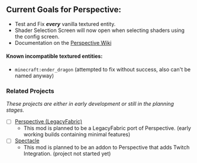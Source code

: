 ## **Current Goals for Perspective:**  
- Test and Fix **_every_** vanilla textured entity.  
- Shader Selection Screen will now open when selecting shaders using the config screen.  
- Documentation on the [Perspective Wiki](https://mclegoman.com/Perspective)  

#### **Known incompatible textured entities:**  
- `minecraft:ender_dragon` (attempted to fix without success, also can't be named anyway)  


### Related Projects  
*These projects are either in early development or still in the planning stages.*
 - [ ] [Perspective (LegacyFabric)](https://github.com/MCLegoMan/Legacy-Perspective)  
   - This mod is planned to be a LegacyFabric port of Perspective. (early working builds containing minimal features)  
 - [ ] [Spectacle](https://github.com/MCLegoMan/Spectacle)  
   - This mod is planned to be an addon to Perspective that adds Twitch Integration. (project not started yet)

